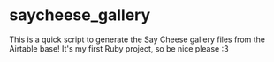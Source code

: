 # saycheese_gallery

This is a quick script to generate the Say Cheese gallery files from the Airtable base!
It's my first Ruby project, so be nice please :3
